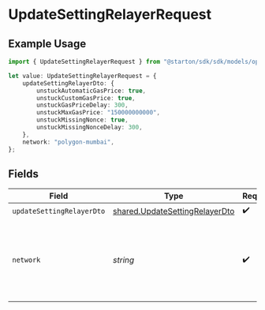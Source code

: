 # UpdateSettingRelayerRequest

## Example Usage

```typescript
import { UpdateSettingRelayerRequest } from "@starton/sdk/sdk/models/operations";

let value: UpdateSettingRelayerRequest = {
    updateSettingRelayerDto: {
        unstuckAutomaticGasPrice: true,
        unstuckCustomGasPrice: true,
        unstuckGasPriceDelay: 300,
        unstuckMaxGasPrice: "150000000000",
        unstuckMissingNonce: true,
        unstuckMissingNonceDelay: 300,
    },
    network: "polygon-mumbai",
};
```

## Fields

| Field                                                                                   | Type                                                                                    | Required                                                                                | Description                                                                             | Example                                                                                 |
| --------------------------------------------------------------------------------------- | --------------------------------------------------------------------------------------- | --------------------------------------------------------------------------------------- | --------------------------------------------------------------------------------------- | --------------------------------------------------------------------------------------- |
| `updateSettingRelayerDto`                                                               | [shared.UpdateSettingRelayerDto](../../../sdk/models/shared/updatesettingrelayerdto.md) | :heavy_check_mark:                                                                      | N/A                                                                                     |                                                                                         |
| `network`                                                                               | *string*                                                                                | :heavy_check_mark:                                                                      | The blockchain network for which the Relayer settings should be updated.                | polygon-mumbai                                                                          |